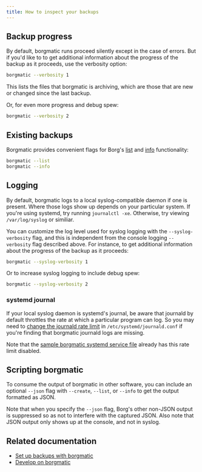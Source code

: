 ```yaml
---
title: How to inspect your backups
---
```

## Backup progress

By default, borgmatic runs proceed silently except in the case of errors. But
if you'd like to to get additional information about the progress of the
backup as it proceeds, use the verbosity option:

```bash
borgmatic --verbosity 1
```

This lists the files that borgmatic is archiving, which are those that are new
or changed since the last backup.

Or, for even more progress and debug spew:

```bash
borgmatic --verbosity 2
```

## Existing backups

Borgmatic provides convenient flags for Borg's
[list](https://borgbackup.readthedocs.io/en/stable/usage/list.html) and
[info](https://borgbackup.readthedocs.io/en/stable/usage/info.html)
functionality:


```bash
borgmatic --list
borgmatic --info
```

## Logging

By default, borgmatic logs to a local syslog-compatible daemon if one is
present. Where those logs show up depends on your particular system. If you're
using systemd, try running `journalctl -xe`. Otherwise, try viewing
`/var/log/syslog` or similiar.

You can customize the log level used for syslog logging with the
`--syslog-verbosity` flag, and this is independent from the console logging
`--verbosity` flag described above. For instance, to get additional
information about the progress of the backup as it proceeds:

```bash
borgmatic --syslog-verbosity 1
```

Or to increase syslog logging to include debug spew:

```bash
borgmatic --syslog-verbosity 2
```

### systemd journal

If your local syslog daemon is systemd's journal, be aware that journald by
default throttles the rate at which a particular program can log. So you may
need to [change the journald rate
limit](https://www.freedesktop.org/software/systemd/man/journald.conf.html#RateLimitIntervalSec=)
in `/etc/systemd/journald.conf` if you're finding that borgmatic journald logs
are missing.

Note that the [sample borgmatic systemd service
file](https://torsion.org/borgmatic/docs/how-to/set-up-backups/#systemd)
already has this rate limit disabled.

## Scripting borgmatic

To consume the output of borgmatic in other software, you can include an
optional `--json` flag with `--create`, `--list`, or `--info` to get the
output formatted as JSON.

Note that when you specify the `--json` flag, Borg's other non-JSON output is
suppressed so as not to interfere with the captured JSON. Also note that JSON
output only shows up at the console, and not in syslog.


## Related documentation

 * [Set up backups with borgmatic](https://torsion.org/borgmatic/docs/how-to/set-up-backups.md)
 * [Develop on borgmatic](https://torsion.org/borgmatic/docs/how-to/develop-on-borgmatic.md)
